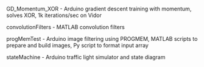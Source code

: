 GD_Momentum_XOR - Arduino gradient descent training with momentum, solves XOR, 1k iterations/sec on Vidor

convolutionFilters - MATLAB convolution filters

progMemTest - Arduino image filtering using PROGMEM, MATLAB scripts to prepare and build images, Py script to format input array

stateMachine - Arduino traffic light simulator and state diagram
